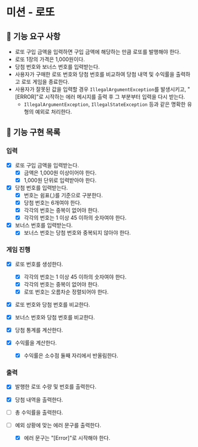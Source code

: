 # 미션 - 로또

## 🚀 기능 요구 사항

- 로또 구입 금액을 입력하면 구입 금액에 해당하는 만큼 로또를 발행해야 한다.
- 로또 1장의 가격은 1,000원이다.
- 당첨 번호와 보너스 번호를 입력받는다.
- 사용자가 구매한 로또 번호와 당첨 번호를 비교하여 당첨 내역 및 수익률을 출력하고 로또 게임을 종료한다.
- 사용자가 잘못된 값을 입력할 경우 `IllegalArgumentException`를 발생시키고, "[ERROR]"로 시작하는 에러 메시지를 출력 후 그 부분부터 입력을 다시 받는다.
  - `IllegalArgumentException`, `IllegalStateException` 등과 같은 명확한 유형의 예외로 처리한다.

## 🎯 기능 구현 목록

### 입력

- [x] 로또 구입 금액을 입력받는다.
  - [x] 금액은 1,000원 이상이어야 한다.
  - [x] 1,000원 단위로 입력받아야 한다.

- [x] 당첨 번호를 입력받는다.
  - [x] 번호는 쉼표(,)를 기준으로 구분한다.
  - [x] 당첨 번호는 6개여야 한다.
  - [x] 각각의 번호는 중복이 없어야 한다.
  - [x] 각각의 번호는 1 이상 45 이하의 숫자여야 한다.

- [x] 보너스 번호를 입력받는다.
  - [x] 보너스 번호는 당첨 번호와 중복되지 않아야 한다. 

### 게임 진행

- [x] 로또 번호를 생성한다.
  - [x] 각각의 번호는 1 이상 45 이하의 숫자여야 한다.
  - [x] 각각의 번호는 중복이 없어야 한다.
  - [x] 로또 번호는 오름차순 정렬되어야 한다.

- [x] 로또 번호와 당첨 번호를 비교한다.
- [x] 보너스 번호와 당첨 번호를 비교한다.

- [x] 당첨 통계를 계산한다.
- [x] 수익률을 계산한다.
  - [x] 수익률은 소수점 둘째 자리에서 반올림한다.

### 출력

- [x] 발행한 로또 수량 및 번호를 출력한다.

- [x] 당첨 내역을 출력한다. 

- [ ] 총 수익률을 출력한다.

- [ ] 예외 상황에 맞는 에러 문구를 출력한다.
  - [X] 에러 문구는 "[Error]"로 시작해야 한다.
